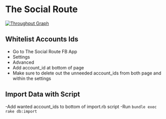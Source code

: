 # The Social Route

[![Throughput Graph](https://graphs.waffle.io/michaelDpierce/social_route/throughput.svg)](https://waffle.io/michaelDpierce/social_route/metrics/throughput)

## Whitelist Accounts Ids
- Go to The Social Route FB App
- Settings
- Advanced
- Add account_id at bottom of page
- Make sure to delete out the unneeded account_ids from both page and within the settings

## Import Data with Script
-Add wanted account_ids to bottom of import.rb script
-Run `bundle exec rake db:import`

